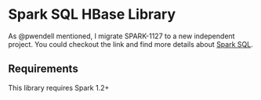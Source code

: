 # Spark SQL HBase Library

As @pwendell mentioned, I migrate SPARK-1127 to a new independent project. You could checkout the link and find more details about [Spark SQL](http://spark.apache.org/docs/latest/sql-programming-guide.html).

## Requirements

This library requires Spark 1.2+
